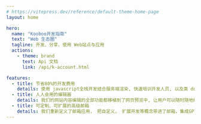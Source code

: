 ```yaml
---
# https://vitepress.dev/reference/default-theme-home-page
layout: home

hero:
  name: "Kooboo开发指南"
  text: "Web 生态圈"
  tagline: 开发、分享、使用 Web站点与应用
  actions:
    - theme: brand
      text: Api 文档
      link: /api/k-account.html

features:
  - title: 节省80%的开发费用
    details: 使用 javascript全栈开发结合服务端渲染, 快速培训开发人员, 以及类 docker 技术, 实现快速开发及部署
  - title: 人人会用的编辑器
    details: 我们的网站内容编辑的全部功能都移植到了网页预览中, 让用户可以随时随地编辑内容, 实现点哪里改哪里
  - title: 可定制、可扩展的高级邮箱
    details: 我们重新定义了邮箱应用， 把自定义， 扩展开发等概念带进了邮箱，集成GPT助手，邮件模板，定时回复,集团效率报告等众多扩展
---
```


